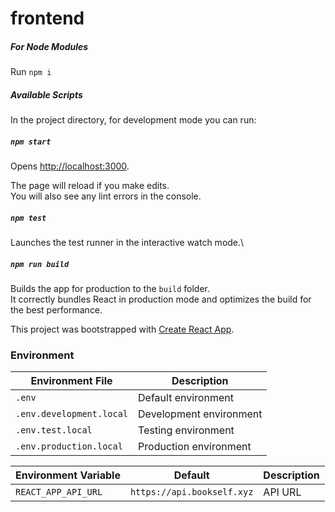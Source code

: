 # frontend

####
##### For Node Modules

Run `npm i`

##### Available Scripts

In the project directory, for development mode you can run:

##### `npm start`

Opens [http://localhost:3000](http://localhost:3000).

The page will reload if you make edits.\
You will also see any lint errors in the console.

##### `npm test`

Launches the test runner in the interactive watch mode.\

##### `npm run build`

Builds the app for production to the `build` folder.\
It correctly bundles React in production mode and optimizes the build for the best performance.

This project was bootstrapped with [Create React App](https://github.com/facebook/create-react-app).

### Environment
Environment File | Description
---------------- | -----------
`.env` | Default environment
`.env.development.local` | Development environment
`.env.test.local` | Testing environment
`.env.production.local` | Production environment

Environment Variable | Default | Description
-------------------- | ------- | -----------
`REACT_APP_API_URL` | `https://api.bookself.xyz` | API URL
